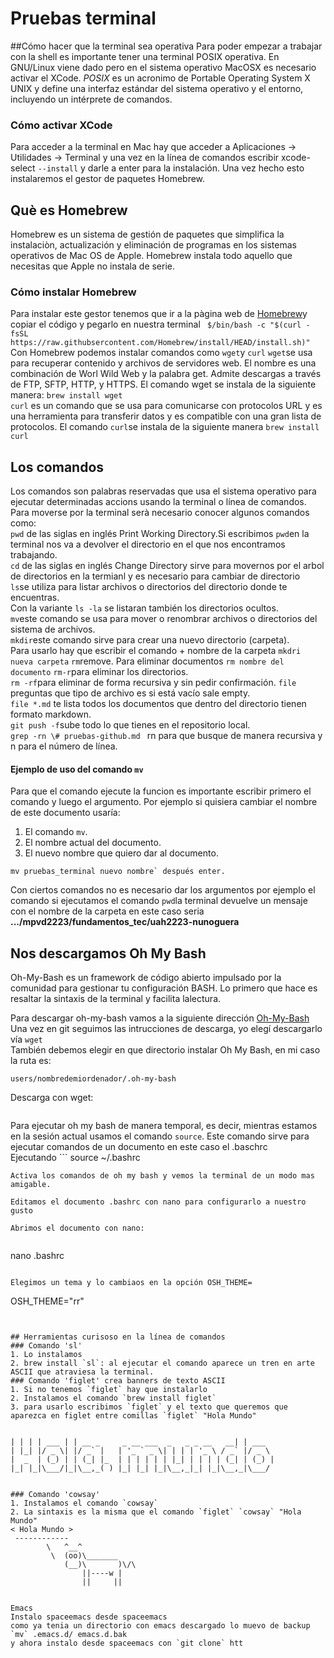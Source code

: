 # Pruebas terminal
##Cómo hacer que la terminal sea operativa 
Para poder empezar a trabajar con la shell es importante tener una terminal POSIX operativa. En GNU/Linux viene dado pero en el sistema operativo MacOSX es necesario activar el XCode. 
*POSIX* es un acronimo de Portable Operating System X UNIX y define una interfaz estándar del sistema operativo y el entorno, incluyendo un intérprete de comandos. 
### Cómo activar XCode
Para acceder a la terminal en Mac hay que acceder a Aplicaciones -> Utilidades -> Terminal y una vez en la línea de comandos escribir xcode-select `--install` y darle a enter para la instalación. Una vez hecho esto instalaremos el gestor de paquetes Homebrew.

## Què es Homebrew
Homebrew es un sistema de gestión de paquetes que simplifica la instalaciòn, actualización y eliminación de programas en los sistemas operativos de Mac OS de Apple. Homebrew instala todo aquello que necesitas que Apple no instala de serie. 

### Cómo instalar Homebrew
Para instalar este gestor tenemos que ir a la pàgina web de [Homebrew](https://brew.sh/index_es)y copiar el código y pegarlo en nuestra terminal ` $/bin/bash -c "$(curl -fsSL https://raw.githubsercontent.com/Homebrew/install/HEAD/install.sh)"`
Con Homebrew podemos instalar comandos como `wget`y `curl`
`wget`se usa para recuperar contenido y archivos de servidores web. El nombre es una combinación de Worl Wild Web y la palabra get. Admite descargas a través de FTP, SFTP, HTTP, y HTTPS. El comando wget se instala de la siguiente manera: `brew install wget`  
`curl` es un comando que se usa para comunicarse con protocolos URL y es una herramienta para transferir datos y es compatible con una gran lista de protocolos. El comando `curl`se instala de la siguiente manera `brew install curl` 

## Los comandos
Los comandos son palabras reservadas que usa el sistema operativo para ejecutar determinadas accions usando la terminal o línea de comandos. Para moverse por la terminal serà necesario conocer algunos comandos como:   
`pwd` de las siglas en inglés Print Working Directory.Si escribimos `pwd`en la terminal nos va a devolver el directorio en el que nos encontramos trabajando.   
`cd` de las siglas en inglés Change Directory sirve para movernos por el arbol de directorios en la termianl y es necesario para cambiar de directorio   
`ls`se utiliza para listar archivos o directorios del directorio donde te encuentras.  
 Con la variante `ls -la` se listaran también los directorios ocultos.  
`mv`este comando se usa para mover o renombrar archivos o directorios del sistema de archivos.  
`mkdir`este comando sirve para crear una nuevo directorio (carpeta).  
Para usarlo hay que escribir el comando + nombre de la carpeta `mkdri nueva carpeta`
`rm`remove.  Para eliminar  documentos `rm nombre del documento`
`rm-r`para eliminar los directorios.   
`rm -rf`para eliminar de forma recursiva y sin pedir confirmación. 
`file` preguntas que tipo de archivo es si está vacío sale empty.  
`file *.md` te lista todos los documentos que dentro del directorio tienen formato markdown.  
`git push -f`sube todo lo que tienes en el repositorio local.  
`grep -rn \# pruebas-github.md ` rn para que busque de manera recursiva y n para el número de línea.

#### Ejemplo de uso del comando `mv`
Para que el comando ejecute la funcion es importante escribir primero el comando y  luego el argumento. Por ejemplo si quisiera cambiar el nombre de este documento usaría: 
1. El comando `mv`. 
2. El nombre actual del documento. 
3. El nuevo nombre que quiero dar al documento.   

```
mv pruebas_terminal nuevo nombre` después enter.  
```
Con ciertos comandos no es necesario dar los argumentos por ejemplo el comando si ejecutamos el comando `pwd`la terminal devuelve un mensaje  con el nombre de la carpeta  en este caso seria **.../mpvd2223/fundamentos_tec/uah2223-nunoguera**
 

## Nos descargamos Oh My Bash 
Oh-My-Bash es un framework de código abierto impulsado por la comunidad para gestionar tu configuración BASH. Lo primero que hace es resaltar la sintaxis de la terminal y facilita lalectura. 

Para descargar oh-my-bash vamos a la siguiente dirección [Oh-My-Bash](https://ohmybash.nntoan.com/)
Una vez en git seguimos las intrucciones de descarga, yo elegí descargarlo vía `wget`  
También debemos elegir en que directorio instalar Oh My Bash, en mi caso la ruta es: 
```
users/nombredemiordenador/.oh-my-bash      
```

Descarga con wget:

```bash -c "$(wget https://raw.githubusercontent.com/ohmybash/oh-my-bash/master/tools/install.sh -O -)"
```

Para ejecutar  oh my bash de manera temporal, es decir, mientras estamos en la sesión actual usamos el comando `source`. Este comando sirve para ejecutar comandos de un documento en este caso el .baschrc  
Ejecutando ```
source ~/.bashrc
```
Activa los comandos de oh my bash y vemos la terminal de un modo mas amigable.  

Editamos el documento .bashrc con nano para configurarlo a nuestro gusto  

Abrimos el documento con nano:  
 
```
nano .bashrc
```

Elegimos un tema y lo cambiaos en la opción OSH_THEME=

```
OSH_THEME="rr"
```
 

## Herramientas curisoso en la línea de comandos 
### Comando 'sl'
1. Lo instalamos
2. brew install `sl`: al ejecutar el comando aparece un tren en arte ASCII que atraviesa la terminal.
### Comando 'figlet' crea banners de texto ASCII
1. Si no tenemos `figlet` hay que instalarlo
2. Instalamos el comando `brew install figlet`
3. para usarlo escribimos `figlet` y el texto que queremos que aparezca en figlet entre comillas `figlet` "Hola Mundo"


| | | | ___ | | __ _     _ __ ___  _   _ _ __   __| | ___
| |_| |/ _ \| |/ _` |   | '_ ` _ \| | | | '_ \ / _` |/ _ \ 
|  _  | (_) | | (_| |_  | | | | | | |_| | | | | (_| | (_) |
|_| |_|\___/|_|\__,_( ) |_| |_| |_|\__,_|_| |_|\__,_|\___/ 


### Comando 'cowsay'
1. Instalamos el comando `cowsay`
2. La sintaxis es la misma que el comando `figlet` `cowsay` "Hola Mundo"
< Hola Mundo >
 ------------ 
        \   ^__^
         \  (oo)\_______
            (__)\       )\/\
                ||----w |
                ||     ||


Emacs 
Instalo spaceemacs desde spaceemacs
como ya tenia un directorio con emacs descargado lo muevo de backup `mv` .emacs.d/ emacs.d.bak
y ahora instalo desde spaceemacs con `git clone` htt
